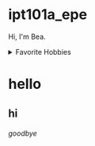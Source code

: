 # ipt101a_epe

<!-- to add -->

Hi, I'm Bea.

<details>
  <summary>Favorite Hobbies</summary>
  
| Rank | Hobbies |
|-----:|---------------|
|     1| Playing the Piano |
|     2| Cooking       |
|     3| Cafe-hopping  |

  </details>
  
  # hello
  ## hi
  ###### goodbye
